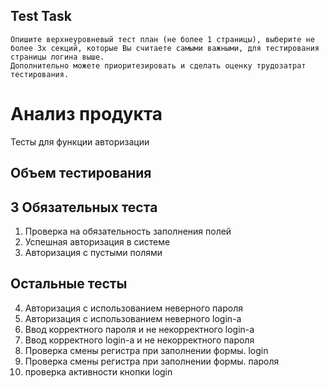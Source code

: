 ## Test Task
    Опишите верхнеуровневый тест план (не более 1 страницы), выберите не более 3х секций, которые Вы считаете самыми важными, для тестирования страницы логина выше. 
    Дополнительно можете приоритезировать и сделать оценку трудозатрат тестирования.

# Анализ продукта

Тесты для функции авторизации

## Объем тестирования

## 3 Обязательных теста

01. Проверка на обязательность заполнения полей  
02. Успешная авторизация в системе
03. Авторизация с пустыми полями    

## Остальные тесты
04. Авторизация с использованием неверного пароля
05. Авторизация с использованием неверного login-a
06. Ввод корректного пароля и не некорректного login-a
07. Ввод корректного login-a и не некорректного пароля
08. Проверка смены регистра при заполнении формы. login
09. Проверка смены регистра при заполнении формы. пароля
10. проверка активности кнопки login
